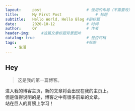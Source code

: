 ```yaml
---
layout:     post   				    # 使用的布局（不需要改）
title:      My First Post 				# 标题 
subtitle:   Hello World, Hello Blog #副标题
date:       2020-10-12 				# 时间
author:     QY 						# 作者
header-img:  	#这篇文章标题背景图片
catalog: true 						# 是否归档
tags:								#标签
    - 生活
---
```


## Hey
>这是我的第一篇博客。

进入我的博客主页，新的文章将会出现在我的主页上。<br />
但是值得说明的是，博客之中有很多前辈的文章。<br /> 
站在巨人的肩膀上学习！

